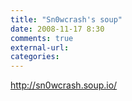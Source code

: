 ```yaml
---
title: "Sn0wcrash's soup"
date: 2008-11-17 8:30
comments: true
external-url:
categories:
---
```

<http://sn0wcrash.soup.io/>
